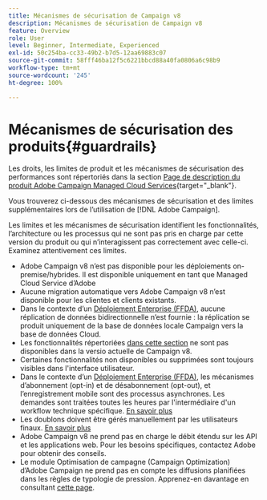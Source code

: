 ```yaml
---
title: Mécanismes de sécurisation de Campaign v8
description: Mécanismes de sécurisation de Campaign v8
feature: Overview
role: User
level: Beginner, Intermediate, Experienced
exl-id: 50c254ba-cc33-49b2-b7d5-12aa69883c07
source-git-commit: 58fff46ba12f5c6221bbcd88a40fa0806a6c98b9
workflow-type: tm+mt
source-wordcount: '245'
ht-degree: 100%

---
```


# Mécanismes de sécurisation des produits{#guardrails}

Les droits, les limites de produit et les mécanismes de sécurisation des performances sont répertoriés dans la section [Page de description du produit Adobe Campaign Managed Cloud Services](https://helpx.adobe.com/fr/legal/product-descriptions/adobe-campaign-managed-cloud-services.html){target="_blank"}.

Vous trouverez ci-dessous des mécanismes de sécurisation et des limites supplémentaires lors de l’utilisation de [!DNL Adobe Campaign].

Les limites et les mécanismes de sécurisation identifient les fonctionnalités, l’architecture ou les processus qui ne sont pas pris en charge par cette version du produit ou qui n’interagissent pas correctement avec celle-ci. Examinez attentivement ces limites.

* Adobe Campaign v8 n’est pas disponible pour les déploiements on-premise/hybrides. Il est disponible uniquement en tant que Managed Cloud Service d’Adobe
* Aucune migration automatique vers Adobe Campaign v8 n’est disponible pour les clientes et clients existants.
* Dans le contexte d’un [Déploiement Enterprise (FFDA)](../architecture/enterprise-deployment.md), aucune réplication de données bidirectionnelle n’est fournie : la réplication se produit uniquement de la base de données locale Campaign vers la base de données Cloud.
* Les fonctionnalités répertoriées [dans cette section](v7-to-v8.md#gs-unavailable-features) ne sont pas disponibles dans la versio actuelle de Campaign v8.
* Certaines fonctionnalités non disponibles ou supprimées sont toujours visibles dans l&#39;interface utilisateur.
* Dans le contexte d’un [Déploiement Enterprise (FFDA)](../architecture/enterprise-deployment.md), les mécanismes d’abonnement (opt-in) et de désabonnement (opt-out), et l’enregistrement mobile sont des processus asynchrones. Les demandes sont traitées toutes les heures par l&#39;intermédiaire d&#39;un workflow technique spécifique. [En savoir plus](../architecture/replication.md#tech-wf)
* Les doublons doivent être gérés manuellement par les utilisateurs finaux. [En savoir plus](../architecture/keys.md)
* Adobe Campaign v8 ne prend pas en charge le débit étendu sur les API et les applications web. Pour les besoins spécifiques, contactez Adobe pour obtenir des conseils.
* Le module Optimisation de campagne (Campaign Optimization) dʼAdobe Campaign ne prend pas en compte les diffusions planifiées dans les règles de typologie de pression. Apprenez-en davantage en consultant [cette page](https://experienceleague.adobe.com/docs/campaign/automation/campaign-optimization/pressure-rules.html?lang=fr).